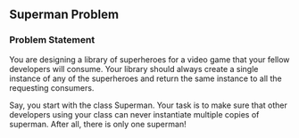 ## Superman Problem


### Problem Statement
You are designing a library of superheroes for a video game that your fellow developers will consume. Your library should always create a single instance of any of the superheroes and return the same instance to all the requesting consumers.

Say, you start with the class Superman. Your task is to make sure that other developers using your class can never instantiate multiple copies of superman. After all, there is only one superman!